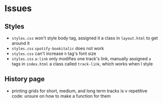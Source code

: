 # Issues
## Styles
- `styles.css` won't style body tag, assigned it a class in `layout.html` to get around it
- `styles.css` `spotify-bookitalic` does not work
- `styles.css` can't increase `h` tag's font size
- `styles.css` `a:link` only modifies one track's link, manually assigned `a` tags in `index.html` a class called `track-link`, which works when I style

## History page
- printing grids for short, medium, and long term tracks is v repetitive code: unsure on how to make a function for them
